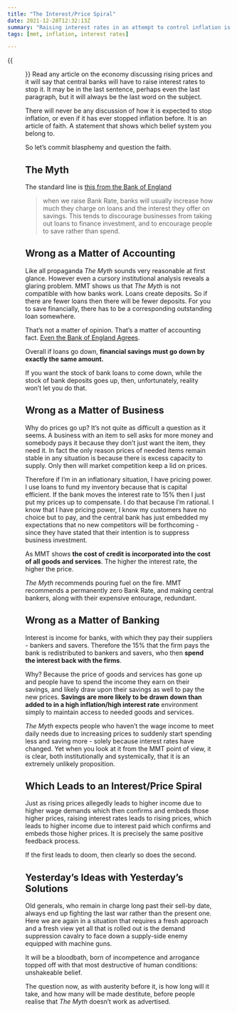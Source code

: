 ```yaml
---
title: "The Interest/Price Spiral"
date: 2021-12-28T12:32:13Z
summary: "Raising interest rates in an attempt to control inflation is a myth that could, instead, lead to a price spiral"
tags: [mmt, inflation, interest rates]

---
```


{{<figure src="spiral.jpg" alt="Spiral Staircase">}}
Read any article on the economy discussing rising prices and it will say that central banks will have to raise interest rates to stop it. It may be in the last sentence, perhaps even the last paragraph, but it will always be the last word on the subject. 

There will never be any discussion of how it is expected to stop inflation, or even if it has ever stopped inflation before. It is an article of faith. A statement that shows which belief system you belong to.

So let’s commit blasphemy and question the faith.
## The Myth
The standard line is [this from the Bank of England](https://www.bankofengland.co.uk/faq/inflation-and-interest-rates)
> when we raise Bank Rate, banks will usually increase how much they charge on loans and the interest they offer on savings. This tends to discourage businesses from taking out loans to finance investment, and to encourage people to save rather than spend.
## Wrong as a Matter of Accounting
Like all propaganda *The Myth* sounds very reasonable at first glance. However even a cursory institutional analysis reveals a glaring problem. MMT shows us that *The Myth* is not compatible with how banks work. Loans create deposits. So if there are fewer loans then there will be fewer deposits. For you to save financially, there has to be a corresponding outstanding loan somewhere.

That’s not a matter of opinion. That’s a matter of accounting fact. [Even the Bank of England Agrees](https://www.bankofengland.co.uk/-/media/boe/files/quarterly-bulletin/2014/money-creation-in-the-modern-economy).

Overall if loans go down, **financial savings must go down by exactly the same amount.**

If you want the stock of bank loans to come down, while the stock of bank deposits goes up, then, unfortunately, reality won’t let you do that.
## Wrong as a Matter of Business
Why do prices go up? It’s not quite as difficult a question as it seems. A business with an item to sell asks for more money and somebody pays it because they don’t just want the item, they need it. In fact the only reason prices of needed items remain stable in any situation is because there is excess capacity to supply. Only then will market competition keep a lid on prices.

Therefore if I’m in an inflationary situation, I have pricing power. I use loans to fund my inventory because that is capital efficient. If the bank moves the interest rate to 15% then I just put my prices up to compensate. I do that because I’m rational. I know that I have pricing power, I know my customers have no choice but to pay, and the central bank has just embedded my expectations that no new competitors will be forthcoming - since they have stated that their intention is to suppress business investment.

As MMT shows **the cost of credit is incorporated into the cost of all goods and services**. The higher the interest rate, the higher the price.

*The Myth* recommends pouring fuel on the fire. MMT recommends a permanently zero Bank Rate, and making central bankers, along with their expensive entourage, redundant.
## Wrong as a Matter of Banking
Interest is income for banks, with which they pay their suppliers - bankers and savers. Therefore the 15% that the firm pays the bank is redistributed to bankers and savers, who then **spend the interest back with the firms**. 

Why? Because the price of goods and services has gone up and people have to spend the income they earn on their savings, and likely draw upon their savings as well to pay the new prices. **Savings are more likely to be drawn down than added to in a high inflation/high interest rate** environment simply to maintain access to needed goods and services.

*The Myth* expects people who haven’t the wage income to meet daily needs due to increasing prices to suddenly start spending less and saving more - solely because interest rates have changed. Yet when you look at it from the MMT point of view, it is clear, both institutionally and systemically, that it is an extremely unlikely proposition.
## Which Leads to an Interest/Price Spiral
Just as rising prices allegedly leads to higher income due to higher wage demands which then confirms and embeds those higher prices, raising interest rates leads to rising prices, which leads to higher income due to interest paid which confirms and embeds those higher prices. It is precisely the same positive feedback process.

If the first leads to doom, then clearly so does the second.
## Yesterday’s Ideas with Yesterday’s Solutions
Old generals, who remain in charge long past their sell-by date, always end up fighting the last war rather than the present one. Here we are again in a situation that requires a fresh approach and a fresh view yet all that is rolled out is the demand suppression cavalry to face down a supply-side enemy equipped with machine guns.

It will be a bloodbath, born of incompetence and arrogance topped off with that most destructive of human conditions: unshakeable belief.

The question now, as with austerity before it, is how long will it take, and how many will be made destitute, before people realise that *The Myth* doesn’t work as advertised.
